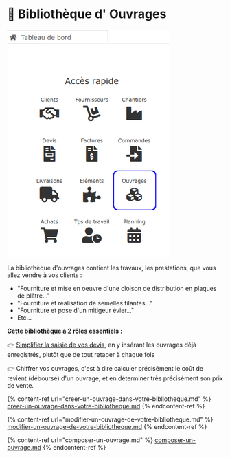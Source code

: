 # 📎 Bibliothèque d' Ouvrages

![](../../../.gitbook/assets/ouvrages-acces-rapide.png)

La bibliothèque d'ouvrages contient les travaux, les prestations, que vous allez vendre à vos clients :

* "Fourniture et mise en oeuvre d'une cloison de distribution en plaques de plâtre..."
* "Fourniture et réalisation de semelles filantes..."
* "Fourniture et pose d'un mitigeur évier..."
*   Etc...



**Cette bibliothèque a 2 rôles essentiels :**

:point_right: [Simplifier la saisie de vos devis](../../les-devis/le-devis-en-details/saisir-les-lignes-du-devis/#methodes-de-saisie), en y insérant les ouvrages déjà enregistrés, plutôt que de tout retaper à chaque fois

:point_right: Chiffrer vos ouvrages, c'est à dire calculer précisément le coût de revient (déboursé) d'un ouvrage, et en déterminer très précisément son prix de vente.



{% content-ref url="creer-un-ouvrage-dans-votre-bibliotheque.md" %}
[creer-un-ouvrage-dans-votre-bibliotheque.md](creer-un-ouvrage-dans-votre-bibliotheque.md)
{% endcontent-ref %}

{% content-ref url="modifier-un-ouvrage-de-votre-bibliotheque.md" %}
[modifier-un-ouvrage-de-votre-bibliotheque.md](modifier-un-ouvrage-de-votre-bibliotheque.md)
{% endcontent-ref %}

{% content-ref url="composer-un-ouvrage.md" %}
[composer-un-ouvrage.md](composer-un-ouvrage.md)
{% endcontent-ref %}

